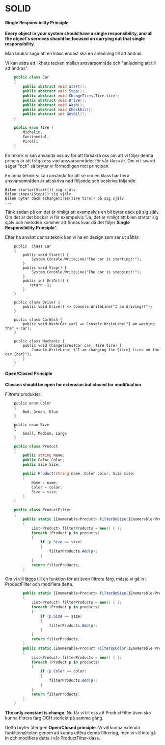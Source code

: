 # SOLID

#### Single Responsibility Principle

**Every object in your system should have a single responsibility, and all the object's services should be focused on carrying out that single responsibility**.

Man brukar säga att en klass endast ska en anledning till att ändras.

Vi kan sätta ett likhets tecken mellan ansvarsområde och "anledning att till att ändras".

```c#
	public class Car
    {
        public abstract void Start();
        public abstract void Stop();
        public abstract void ChangeTires(Tire tire);
        public abstract void Drive();
        public abstract void Wash();
        public abstract void CheckOil();
        public abstract int GetOil();
    }
```

```c#
    public enum Tire {
        Michelin,
        Continental,
        Pirelli
    }
```

En teknik vi kan använda oss av för att försäkra oss om att vi följer denna princip är att fråga oss vad ansvarsområder för vår klass är. Om vi i svaret säger "och" så bryter vi förmodligen mot principen.

En anna teknik vi kan använda för att se om en klass har flera ansvarsområden är att skriva ned följande och beskriva följande:

```
Bilen startar(Start()) sig själv
Bilen stopar(Stop()) sig själv
Bilen byter däck (ChangeTires(Tire tire)) på sig själv
...
```

Tänk sedan på om det är rimligt att exempelvis en bil byter däck på sig själv. Om det är det bockar vi för exempelvis "Ja, det är rimligt att bilen startar sig själv och metoden kommer att finnas kvar då det följer **Single Responsibility Principle**".

Efter ha använt denna teknik kan vi ha en design som ser ut såhär:

```
    public  class Car
    {
        public void Start() {
            System.Console.WriteLine("The car is starting!!");
        }
        public void Stop() {
            System.Console.WriteLine("The car is stopping!!");
        }
        public int GetOil() {
           return -1;
        }
    }
```

```
	public class Driver {
        public void Drive() => Console.WriteLine("I am driving!!");
    }
```

```
    public class CarWash {
        public void Wash(Car car) => Console.WriteLine("I am washing the" + car);
    }
```

```
	public class Mechanic {
        public void ChangeTires(Car car, Tire tire) {
            Console.WriteLine( $"I am changing the {tire} tires on the car {car}");
        }
    }
```

#### Open/Closed Principle

**Classes should be open for extension but closed for modification**

Filtrera produkter:

```
    public enum Color
    {
        Red, Green, Blue
    }
```

```
    public enum Size
    {
        Small, Medium, Large
    }
```

```c#
    public class Product
    {
        public string Name;
        public Color Color;
        public Size Size;

        public Product(string name, Color color, Size size)
        {
            Name = name;
            Color = color;
            Size = size;
        }
    }
```

```c#
    public class ProductFilter
    {
        public static IEnumerable<Product> FilterBySize(IEnumerable<Product> 			products, Size size)
        {
            List<Product> filterProducts = new() { };
            foreach (Product p in products)
            {
                if (p.Size == size)
                {
                    filterProducts.Add(p);
                }
            }
            return filterProducts;
        }
```

Om vi vill lägga till en funktion för att även filtrera färg, måste vi gå in i ProductFilter och modifiera detta.

```c#
        public static IEnumerable<Product> FilterBySize(IEnumerable<Product> 			products, Size size)
        {
            List<Product> filterProducts = new() { };
            foreach (Product p in products)
            {
                if (p.Size == size)
                {
                    filterProducts.Add(p);
                }
            }
            return filterProducts;
        }
        public static IEnumerable<Product FilterByColor(IEnumerable<Product> 			products, Color color)
        {
            List<Product> filterProducts = new() { };
            foreach (Product p in products)
            {
                if (p.Color == color)
                {
                    filterProducts.Add(p);
                }
            }
            return filterProducts;
        }
    }
```

**The only constant is change**. Nu får vi till oss att ProductFilter även ska kunna filtrera färg OCH storlekt på samma gång.

Detta bryter återigen **Open/Closed principle**. Vi vill kunna extenda funkltionaliteten genom att kunna utföra denna filtrering, men vi vill inte gå in och modifiera detta i vår ProductFilter-klass.















































